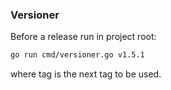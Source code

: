 ### Versioner

Before a release run in project root:

```sh
go run cmd/versioner.go v1.5.1
```

where tag is the next tag to be used.

